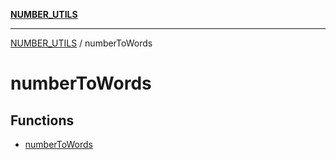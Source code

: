 [**NUMBER_UTILS**](../README.md)

***

[NUMBER_UTILS](../README.md) / numberToWords

# numberToWords

## Functions

- [numberToWords](functions/numberToWords.md)
